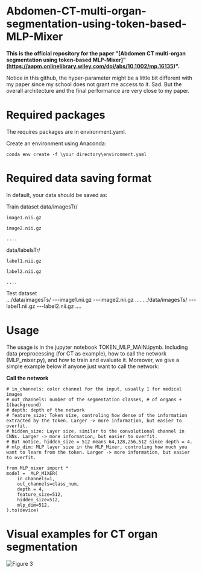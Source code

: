 # Abdomen-CT-multi-organ-segmentation-using-token-based-MLP-Mixer
**This is the official repository for the paper "[Abdomen CT multi‐organ segmentation using token‐based MLP‐Mixer]"
(https://aapm.onlinelibrary.wiley.com/doi/abs/10.1002/mp.16135)".**

Notice in this github, the hyper-parameter might be a little bit different with my paper since my school does not grant me access to it. Sad. But the overall architecture and the final performance are very close to my paper.

# Required packages

The requires packages are in environment.yaml.

Create an environment using Anaconda:
```
conda env create -f \your directory\environment.yaml
```

# Required data saving format
In default, your data should be saved as:

Train dataset
data/imagesTr/

    image1.nii.gz
    
    image2.nii.gz
    
    ....
    
data/labelsTr/

    label1.nii.gz
    
    label2.nii.gz
    
    ....

Test dataset    
.../data/imagesTs/
    ---image1.nii.gz
    ---image2.nii.gz
    ....
.../data/imagesTs/
    ---label1.nii.gz
    ---label2.nii.gz
    ....



# Usage

The usage is in the jupyter notebook TOKEN_MLP_MAIN.ipynb. Including data preprocessing (for CT as example), how to call the network (MLP_mixer.py), and how to train and evaluate it. Moreover, we give a simple example below if anyone just want to call the network:



**Call the network**
```
# in_channels: color channel for the input, usually 1 for medical images
# out_channels: number of the segmentation classes, # of organs + 1(background)
# depth: depth of the network
# feature_size: Token size, controling how dense of the information extracted by the token. Larger -> more information, but easier to overfit.
# hidden_size: Layer size, similar to the convolutional channel in CNNs. Larger -> more information, but easier to overfit.
# But notice, hidden_size = 512 means 64,128,256,512 since depth = 4.
# mlp_dim: MLP layer size in the MLP_Mixer, controling how much you want to learn from the token. Larger -> more information, but easier to overfit.

from MLP_mixer import *
model =  MLP_MIXER(
    in_channels=1,
    out_channels=class_num,
    depth = 4,
    feature_size=512,
    hidden_size=512,
    mlp_dim=512,
).to(device)

```

# Visual examples for CT organ segmentation
![Figure  3](https://github.com/shaoyanpan/Abdomen-CT-multi-organ-segmentation-using-token-based-MLP-Mixer/assets/89927506/f1f7c188-6034-42f7-aadb-c620f41ee004)

